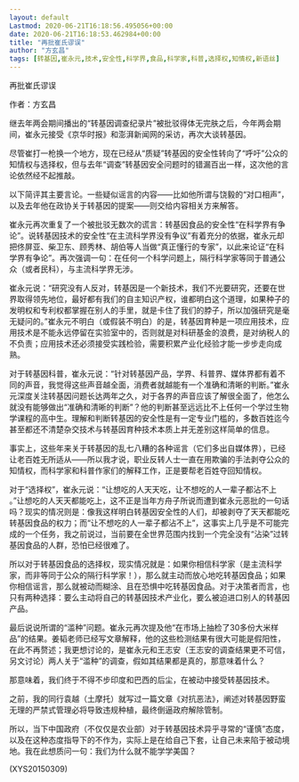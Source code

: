 ```yaml
---
layout: default
Lastmod: 2020-06-21T16:18:56.495056+00:00
date: 2020-06-21T16:18:53.462984+00:00
title: "再批崔氏谬误"
author: "方玄昌"
tags: [转基因,崔永元,技术,安全性,科学界,食品,科学家,科普,选择权,知情权,新语丝]
---
```


再批崔氏谬误

作者：方玄昌

继去年两会期间播出的“转基因调查纪录片”被批驳得体无完肤之后，今年两会期间，崔永元接受《京华时报》和澎湃新闻网的采访，再次大谈转基因。

尽管崔打一枪换一个地方，现在已经从“质疑”转基因的安全性转向了“呼吁”公众的知情权与选择权，但与去年“调查”转基因安全问题时的错漏百出一样，这次他的言论依然经不起推敲。

以下简评其主要言论。一些疑似谣言的内容——比如他所谓与饶毅的“对口相声”，以及去年他在政协关于转基因的提案——则交给内容相关方来解答。

崔永元再次重复了一个被批驳无数次的谎言：转基因食品的安全性“在科学界有争论”。说转基因技术的安全性“在主流科学界没有争议”有着充分的依据，崔永元却把佟屏亚、柴卫东、顾秀林、胡伯等人当做“真正懂行的专家”，以此来论证“在科学界有争论”。再次强调一句：在任何一个科学问题上，隔行科学家等同于普通公众（或者民科），与主流科学界无涉。

崔永元说：“研究没有人反对，转基因是一个新技术，我们不光要研究，还要在世界取得领先地位，最好都有我们的自主知识产权，谁都明白这个道理，如果种子的发明权和专利权都掌握在别人的手里，就是卡住了我们的脖子，所以加强研究是毫无疑问的。”崔永元不明白（或假装不明白）的是，转基因育种是一项应用技术，应用技术是不能永远停留在实验室中的，否则就是对科研基金的浪费，是对纳税人的不负责；应用技术还必须接受实践检验，需要积累产业化经验才能一步步走向成熟。

对于转基因科普，崔永元说：“针对转基因产品，学界、科普界、媒体界都有着不同的声音，我觉得这些声音越全面，消费者就越能有一个准确和清晰的判断。”崔永元深度关注转基因问题长达两年之久，对于各界的声音应该了解很全面了，他怎么就没有能够做出“准确和清晰的判断”？他的判断甚至远远比不上任何一个学过生物学课程的高中生。理解和判断转基因的安全性是有一定专业门槛的，多数百姓迄今甚至都还不清楚杂交技术与转基因育种技术本质上并无差别这样简单的信息。

事实上，这些年来关于转基因的乱七八糟的各种谣言（它们多出自媒体界），已经让老百姓无所适从——所以我才说，职业反转人士一直在用欺骗的手法剥夺公众的知情权，而科学家和科普作家们的解释工作，正是要帮老百姓夺回知情权。

对于“选择权”，崔永元说：“让想吃的人天天吃，让不想吃的人一辈子都沾不上 。”让想吃的人天天都能吃上，这不正是当年方舟子所说而遭到崔永元恶批的一句话吗？现实的情况则是：像我这样明白转基因安全性的人们，却被剥夺了天天都能吃转基因食品的权力；而“让不想吃的人一辈子都沾不上”，这事实上几乎是不可能完成的一个任务，我之前说过，当前要在全世界范围内找到一个完全没有“沾染”过转基因食品的人群，恐怕已经很难了。

所以对于转基因食品的选择权，现实情况就是：如果你相信科学家（是主流科学家，而非等同于公众的隔行科学家！），那么就主动而放心地吃转基因食品；如果你相信谣言，那么就被动而糊涂、且在恐惧中吃转基因食品。对于决策者而言，也只有两种选择：要么主动将自己的转基因技术产业化，要么被迫进口别人的转基因产品。

最后说说所谓的“滥种”问题。崔永元再次提及他“在市场上抽检了30多份大米样品”的结果。姜韬老师已经写文章解释，他的这些检测结果有很大可能是假阳性，在此不再赘述；我更想讨论的，是崔永元和王志安（王志安的调查结果更不可信，另文讨论）两人关于“滥种”的调查，假如其结果都是真的，那意味着什么？

那意味着，我们终于不得不步印度和巴西的后尘，在被动中接受转基因技术。

之前，我的同行袁越（土摩托）就写过一篇文章《对抗恶法》，阐述对转基因野蛮无理的严禁式管理必将导致违规种植，最终倒逼政府解除管制。

所以，当下中国政府（不仅仅是农业部）对于转基因技术异乎寻常的“谨慎”态度，以及在这种态度指导下的不作为，实际上是在给自己下套，让自己未来陷于被动境地。我在此想质问一句：我们为什么就不能学学美国？

(XYS20150309)

